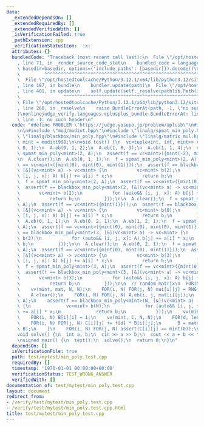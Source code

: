 ```yaml
---
data:
  _extendedDependsOn: []
  _extendedRequiredBy: []
  _extendedVerifiedWith: []
  _isVerificationFailed: true
  _pathExtension: cpp
  _verificationStatusIcon: ':x:'
  attributes: {}
  bundledCode: "Traceback (most recent call last):\n  File \"/opt/hostedtoolcache/Python/3.12.1/x64/lib/python3.12/site-packages/onlinejudge_verify/documentation/build.py\"\
    , line 71, in _render_source_code_stat\n    bundled_code = language.bundle(stat.path,\
    \ basedir=basedir, options={'include_paths': [basedir]}).decode()\n          \
    \         ^^^^^^^^^^^^^^^^^^^^^^^^^^^^^^^^^^^^^^^^^^^^^^^^^^^^^^^^^^^^^^^^^^^^^^^^^^^^^^^^^\n\
    \  File \"/opt/hostedtoolcache/Python/3.12.1/x64/lib/python3.12/site-packages/onlinejudge_verify/languages/cplusplus.py\"\
    , line 187, in bundle\n    bundler.update(path)\n  File \"/opt/hostedtoolcache/Python/3.12.1/x64/lib/python3.12/site-packages/onlinejudge_verify/languages/cplusplus_bundle.py\"\
    , line 401, in update\n    self.update(self._resolve(pathlib.Path(included), included_from=path))\n\
    \                ^^^^^^^^^^^^^^^^^^^^^^^^^^^^^^^^^^^^^^^^^^^^^^^^^^^^^^^^^\n \
    \ File \"/opt/hostedtoolcache/Python/3.12.1/x64/lib/python3.12/site-packages/onlinejudge_verify/languages/cplusplus_bundle.py\"\
    , line 260, in _resolve\n    raise BundleErrorAt(path, -1, \"no such header\"\
    )\nonlinejudge_verify.languages.cplusplus_bundle.BundleErrorAt: linalg/spmat_min_poly.hpp:\
    \ line -1: no such header\n"
  code: "#define PROBLEM \"https://judge.yosupo.jp/problem/aplusb\"\n#include \"my_template.hpp\"\
    \n\n#include \"mod/modint.hpp\"\n#include \"linalg/spmat_min_poly.hpp\"\n#include\
    \ \"linalg/blackbox/min_poly.hpp\"\n#include \"linalg/matrix_mul.hpp\"\n\nusing\
    \ mint = modint998;\n\nvoid test() {\n  vc<tuple<int, int, mint>> A;\n  A.eb(0,\
    \ 0, 1);\n  A.eb(0, 1, 2);\n  A.eb(1, 0, 3);\n  A.eb(1, 1, 4);\n  vc<mint> f =\
    \ spmat_min_poly<mint>(2, A);\n  assert(f == vc<mint>({mint(-2), mint(-5), mint(1)}));\n\
    \n  A.clear();\n  A.eb(0, 1, 1);\n  f = spmat_min_poly<mint>(2, A);\n  assert(f\
    \ == vc<mint>({mint(0), mint(0), mint(1)}));\n  assert(f == blackbox_min_poly<mint>(2,\
    \ [&](vc<mint> a) -> vc<mint> {\n           vc<mint> b(2);\n           for (auto&&\
    \ [i, j, x]: A) b[j] += a[i] * x;\n           return b;\n         }));\n\n  A.clear();\n\
    \  f = spmat_min_poly<mint>(2, A);\n  assert(f == vc<mint>({mint(0), mint(1)}));\n\
    \  assert(f == blackbox_min_poly<mint>(2, [&](vc<mint> a) -> vc<mint> {\n    \
    \       vc<mint> b(2);\n           for (auto&& [i, j, x]: A) b[j] += a[i] * x;\n\
    \           return b;\n         }));\n\n  A.clear();\n  f = spmat_min_poly<mint>(0,\
    \ A);\n  assert(f == vc<mint>({mint(1)}));\n  assert(f == blackbox_min_poly<mint>(0,\
    \ [&](vc<mint> a) -> vc<mint> {\n           vc<mint> b(0);\n           for (auto&&\
    \ [i, j, x]: A) b[j] += a[i] * x;\n           return b;\n         }));\n\n  A.clear();\n\
    \  A.eb(0, 1, 1);\n  A.eb(0, 2, 1);\n  A.eb(1, 2, 1);\n  f = spmat_min_poly<mint>(3,\
    \ A);\n  assert(f == vc<mint>({mint(0), mint(0), mint(0), mint(1)}));\n  assert(f\
    \ == blackbox_min_poly<mint>(3, [&](vc<mint> a) -> vc<mint> {\n           vc<mint>\
    \ b(3);\n           for (auto&& [i, j, x]: A) b[j] += a[i] * x;\n           return\
    \ b;\n         }));\n\n  A.clear();\n  A.eb(0, 2, 1);\n  f = spmat_min_poly<mint>(3,\
    \ A);\n  assert(f == vc<mint>({mint(0), mint(0), mint(1)}));\n  assert(f == blackbox_min_poly<mint>(3,\
    \ [&](vc<mint> a) -> vc<mint> {\n           vc<mint> b(3);\n           for (auto&&\
    \ [i, j, x]: A) b[j] += a[i] * x;\n           return b;\n         }));\n\n  A.clear();\n\
    \  f = spmat_min_poly<mint>(3, A);\n  assert(f == vc<mint>({mint(0), mint(1)}));\n\
    \  assert(f == blackbox_min_poly<mint>(3, [&](vc<mint> a) -> vc<mint> {\n    \
    \       vc<mint> b(3);\n           for (auto&& [i, j, x]: A) b[j] += a[i] * x;\n\
    \           return b;\n         }));\n\n  // random matrix\n  FOR(N, 1, 20) {\n\
    \    vv(mint, mat, N, N);\n    FOR(i, N) FOR(j, N) mat[i][j] = RNG(0, 998244353);\n\
    \    A.clear();\n    FOR(i, N) FOR(j, N) A.eb(i, j, mat[i][j]);\n    f = spmat_min_poly(N,\
    \ A);\n    assert(f == blackbox_min_poly<mint>(N, [&](vc<mint> a) -> vc<mint>\
    \ {\n             vc<mint> b(N);\n             for (auto&& [i, j, x]: A) b[j]\
    \ += a[i] * x;\n             return b;\n           }));\n    vv(mint, B, N, N);\n\
    \    FOR(i, N) B[i][i] = 1;\n    vv(mint, C, N, N);\n    FOR(d, len(f)) {\n  \
    \    FOR(i, N) FOR(j, N) C[i][j] += f[d] * B[i][j];\n      B = matrix_mul(mat,\
    \ B);\n    }\n    FOR(i, N) FOR(j, N) assert(C[i][j] == mint(0));\n  }\n}\n\n\
    void solve() {\n  int a, b;\n  cin >> a >> b;\n  cout << a + b << \"\\n\";\n}\n\
    \nsigned main() {\n  test();\n  solve();\n  return 0;\n}\n"
  dependsOn: []
  isVerificationFile: true
  path: test/mytest/min_poly.test.cpp
  requiredBy: []
  timestamp: '1970-01-01 00:00:00+00:00'
  verificationStatus: TEST_WRONG_ANSWER
  verifiedWith: []
documentation_of: test/mytest/min_poly.test.cpp
layout: document
redirect_from:
- /verify/test/mytest/min_poly.test.cpp
- /verify/test/mytest/min_poly.test.cpp.html
title: test/mytest/min_poly.test.cpp
---
```


